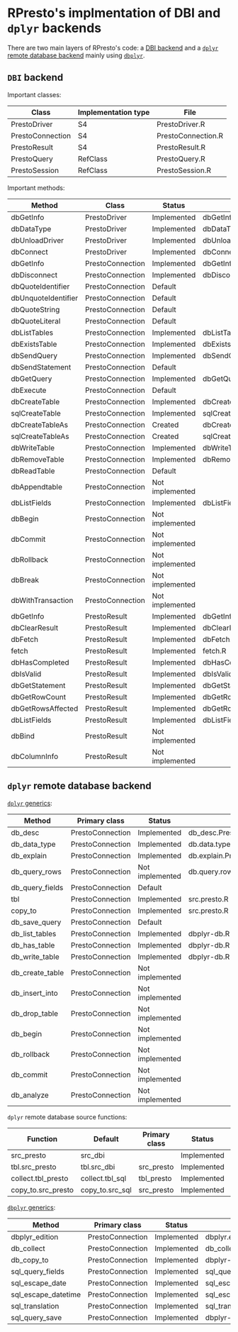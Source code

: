 # RPresto's implmentation of DBI and `dplyr` backends

There are two main layers of RPresto's code: a
[DBI backend](https://dbi.r-dbi.org/) and a
[`dplyr` remote database backend](https://dbplyr.tidyverse.org/articles/new-backend.html)
mainly using [`dbplyr`](https://dbplyr.tidyverse.org/).

## `DBI` backend

Important classes:

| Class | Implementation type | File |
| ----- | ------------------- | ---- |
| PrestoDriver| S4 | PrestoDriver.R |
| PrestoConnection | S4 | PrestoConnection.R |
| PrestoResult | S4 | PrestoResult.R |
| PrestoQuery | RefClass | PrestoQuery.R |
| PrestoSession | RefClass | PrestoSession.R |

Important methods:

| Method | Class | Status | File |
| ------ | ----- | ------ | ---- |
| dbGetInfo | PrestoDriver | Implemented | dbGetInfo.R |
| dbDataType | PrestoDriver | Implemented | dbDataType.R |
| dbUnloadDriver | PrestoDriver | Implemented | dbUnloadDriver.R |
| dbConnect | PrestoDriver | Implemented | dbConnect.R |
| dbGetInfo | PrestoConnection | Implemented | dbGetInfo.R |
| dbDisconnect | PrestoConnection | Implemented | dbDisconnect.R |
| dbQuoteIdentifier | PrestoConnection | Default | |
| dbUnquoteIdentifier | PrestoConnection | Default | |
| dbQuoteString | PrestoConnection | Default | |
| dbQuoteLiteral | PrestoConnection | Default | |
| dbListTables | PrestoConnection | Implemented | dbListTables.R |
| dbExistsTable | PrestoConnection | Implemented | dbExistsTable.R |
| dbSendQuery | PrestoConnection | Implemented | dbSendQuery.R |
| dbSendStatement | PrestoConnection | Default | |
| dbGetQuery | PrestoConnection | Implemented | dbGetQuery.R |
| dbExecute | PrestoConnection | Default | |
| dbCreateTable | PrestoConnection | Implemented | dbCreateTable.R |
| sqlCreateTable | PrestoConnection | Implemented | sqlCreateTable.R |
| dbCreateTableAs | PrestoConnection | Created | dbCreateTableAs.R |
| sqlCreateTableAs | PrestoConnection | Created | sqlCreateTableAs.R |
| dbWriteTable | PrestoConnection | Implemented | dbWriteTable.R |
| dbRemoveTable | PrestoConnection | Implemented | dbRemoveTable.R |
| dbReadTable | PrestoConnection | Default | |
| dbAppendtable | PrestoConnection | Not implemented | |
| dbListFields | PrestoConnection | Implemented | dbListFields.R |
| dbBegin | PrestoConnection | Not implemented | |
| dbCommit | PrestoConnection | Not implemented | |
| dbRollback | PrestoConnection | Not implemented | |
| dbBreak | PrestoConnection | Not implemented | |
| dbWithTransaction | PrestoConnection | Not implemented | |
| dbGetInfo | PrestoResult | Implemented | dbGetInfo.R |
| dbClearResult | PrestoResult | Implemented | dbClearResult.R |
| dbFetch | PrestoResult | Implemented | dbFetch.R |
| fetch | PrestoResult | Implemented | fetch.R |
| dbHasCompleted | PrestoResult | Implemented | dbHasCompleted.R |
| dbIsValid | PrestoResult | Implemented | dbIsValid.R |
| dbGetStatement | PrestoResult | Implemented | dbGetStatement.R |
| dbGetRowCount | PrestoResult | Implemented | dbGetRowCount.R |
| dbGetRowsAffected | PrestoResult | Implemented | dbGetRowsAffected.R |
| dbListFields | PrestoResult | Implemented | dbListFields.R |
| dbBind | PrestoResult | Not implemented | |
| dbColumnInfo | PrestoResult | Not implemented | |

## `dplyr` remote database backend

[`dplyr` generics][1]:

| Method | Primary class | Status | File |
| ------ | ------------- | ------ | ---- |
| db_desc | PrestoConnection | Implemented | db_desc.PrestoConnection.R |
| db_data_type | PrestoConnection | Implemented | db.data.type.PrestoConnection.R |
| db_explain | PrestoConnection | Implemented | db.explain.PrestoConnection.R |
| db_query_rows | PrestoConnection | Not implemented | db.query.rows.PrestoConnection.R |
| db_query_fields | PrestoConnection | Default | |
| tbl | PrestoConnection | Implemented | src.presto.R |
| copy_to | PrestoConnection | Implemented | src.presto.R |
| db_save_query | PrestoConnection | Default | |
| db_list_tables | PrestoConnection | Implemented | dbplyr-db.R |
| db_has_table | PrestoConnection | Implemented | dbplyr-db.R |
| db_write_table | PrestoConnection | Implemented | dbplyr-db.R |
| db_create_table | PrestoConnection | Not implemented | |
| db_insert_into | PrestoConnection | Not implemented | |
| db_drop_table | PrestoConnection | Not implemented | |
| db_begin | PrestoConnection | Not implemented | |
| db_rollback | PrestoConnection | Not implemented | |
| db_commit | PrestoConnection | Not implemented | |
| db_analyze | PrestoConnection | Not implemented | |

`dplyr` remote database source functions:

| Function | Default | Primary class | Status | File |
| -------- | ----------- | ------------- | ------ | ---- |
| src_presto | src_dbi | | Implemented | src.presto.R |
| tbl.src_presto | tbl.src_dbi | src_presto | Implemented | src.presto.R |
| collect.tbl_presto | collect.tbl_sql | tbl_presto | Implemented | tbl.src.presto.R |
| copy_to.src_presto | copy_to.src_sql | src_presto | Implemented | src.presto.R |

[`dbplyr` generics][2]:

| Method | Primary class | Status | File |
| ------ | ------------- | ------ | ---- |
| dbplyr_edition | PrestoConnection | Implemented | dbplyr.edition.PrestoConnection.R |
| db_collect | PrestoConnection | Implemented | db_collect.R |
| db_copy_to | PrestoConnection | Implemented | dbplyr-db.R |
| sql_query_fields | PrestoConnection | Implemented | sql_query_fields.R |
| sql_escape_date | PrestoConnection | Implemented | sql_escape_date.R |
| sql_escape_datetime | PrestoConnection | Implemented | sql_escape_datetime.R |
| sql_translation | PrestoConnection | Implemented | sql_translation.R |
| sql_query_save | PrestoConnection | Implemented | dbplyr-sql.R |

[1]: https://dplyr.tidyverse.org/reference/backend_dbplyr.html
[2]: https://dbplyr.tidyverse.org/reference/db-io.html
